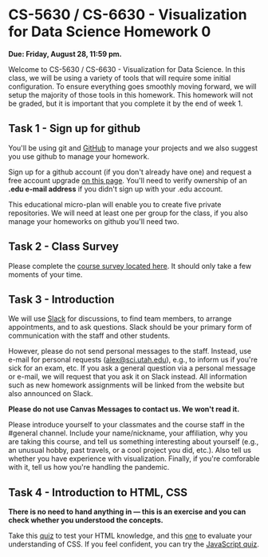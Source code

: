 # CS-5630 / CS-6630 - Visualization for Data Science Homework 0

**Due: Friday, August 28, 11:59 pm.**

Welcome to CS-5630 / CS-6630 - Visualization for Data Science.  In this class, we will be using a variety of tools that will require some initial configuration. To ensure everything goes smoothly moving forward, we will setup the majority of those tools in this homework.  This homework will not be graded, but it is important that you complete it by the end of week 1.

## Task 1 - Sign up for github

You'll be using git and [GitHub](http://github.com) to manage your projects and we also suggest you use github to manage your homework.

Sign up for a github account (if you don't already have one) and request a free account upgrade [on this page](https://education.github.com/). You'll need to verify ownership of an **.edu e-mail address** if you didn't sign up with your .edu account.

This educational micro-plan will enable you to create five private repositories. We will need at least one per group for the class, if you also manage your homeworks on github you'll need two.

## Task 2 - Class Survey
Please complete the [course survey located here](https://forms.gle/ycJHTtzGrnq2pNBq9). It should only take a few moments of your time.

## Task 3 - Introduction

We will use [Slack](datavis-2020.slack.com) for discussions, to find team members, to arrange appointments, and to ask questions. Slack should be your primary form of communication with the staff and other students.

However, please do not send personal messages to the staff. Instead, use e-mail for personal requests (alex@sci.utah.edu), e.g., to inform us if you're sick for an exam, etc. If you ask a general question via a personal message or e-mail, we will request that you ask it on Slack instead. All information such as new homework assignments will be linked from the website but also announced on Slack.

**Please do not use Canvas Messages to contact us. We won't read it.**

Please introduce yourself to your classmates and the course staff in the #general channel. Include your name/nickname, your affiliation, why you are taking this course, and tell us something interesting about yourself (e.g., an unusual hobby, past travels, or a cool project you did, etc.). Also tell us whether you have experience with visualization. Finally, if you're comforable with it, tell us how you're handling the pandemic. 

## Task 4 - Introduction to HTML, CSS

**There is no need to hand anything in — this is an exercise and you can check whether you understood the concepts.**

Take this [quiz](http://www.w3schools.com/quiztest/quiztest.asp?qtest=HTML) to test your HTML knowledge, and this [one](http://www.w3schools.com/quiztest/quiztest.asp?qtest=CSS) to evaluate your understanding of CSS. If you feel confident, you can try the [JavaScript quiz](http://www.w3schools.com/quiztest/quiztest.asp?qtest=JavaScript).

